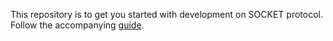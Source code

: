 This repository is to get you started with development on SOCKET protocol.
Follow the accompanying [guide](https://docs.socket.tech/getting-started).
